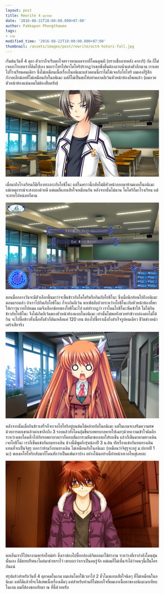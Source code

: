 ```yaml
---
layout: post
title: Rewrite 4 ตุลาคม
date: '2016-08-22T18:00:00.000+07:00'
author: Pakkapon Phongthawee
tags:
- เกม
modified_time: '2016-08-22T18:00:00.000+07:00'
thumbnail: /assets/images/post/rewrite/oct4-hotori-fall.jpg
---
```

เริ่มต้นวันที่ 4 ตุลา ตัวเราก็จะรีบตกใจตรวจหาแผลจากที่โดนคุณผี (ทราบชื่อภายหลัง คาการิ) กัด ก็ไม่เจออะไรเลยเราก็คิดไปเอง พอเราโทรไปหาโคโทริปรากฏว่าเธอพึ่งตื่นต้องอาบน้ำแต่งตัวอีกนาน เราเลยไปโรงเรียนคนเดียว ซึ่งไม่เหมือนเนื้อเรื่องในอนิเมะแล้วตอนนี้เราไม่ได้เจอกับโฮโทริ ผมเองก็รู้สึกกังวลเล็กน้อยที่ไม่เหมือนกับในอนิเมะ แต่ก็ไม่เป็นขอให้อย่าคลาดอีเว้นหัวหน้าห้องก็พอแล้ว (ผมอวยหัวหน้าห้องแน่นอนไม่ต้องสืบครับ)

![](/assets/images/post/rewrite/oct4-yoshino.jpg)  

เมื่อมาถึงโรงเรียนก็มีเรื่องทะเลาะกับโยชิโนะ แต่ในคราวนี้กลับไม่มีหัวหน้าออกมาห้ามแบบในอนิเมะ แม้เหตุการณ์จะสงบลงด้วยดี แต่ผมก็แอบเสียใจเหมือนกัน หลังจากนั้นไม่นาน โคโตริก็มาโรงเรียน แม้จะสายไปหน่อยก็ตาม  

![](/assets/images/post/rewrite/oct4-choice.jpg)  

ตอนมื้อกลางวันจะมีตัวเลือกขึ้นมาว่าจะขึ้นข้าวกับโคโตริหรือกินกับโยชิโนะ ซึ่งเมื่อนึกย้อนไปถึงอนิเมะตอนแรกแล้ว ถ้าเราไปกินกับโยชิโนะ ก็จะเกิดอีเว้น พาเฟ่สลับถ้วยระหว่างโยชิโนะกับหัวหน้าห้องที่พาให้เราวุ่นวายไปหมด ผมจึงเลือกช้อยของโยชิโนะไป แต่ปรากฏว่า เราโดนโยชิโนะซัดเข้าให้ ไม่ได้กินข้าวกับโยชิโนะ จึงไม่เกิดอีเว้นของหัวหน้าห้องแบบในอนิเมะ เท่านั้นไม่พอยังซวยทำข้าวกล่องตกไม่ได้กิน จะไปซื้อข้าวทั้งเนื้อทั้งตัวก็ดันเหลือแค่ 120 เยน ต้องไปซื้อราเม็งกึ่งสำเร็จรูปคนเดียว ชีวิตช่างหน้าเศร้าเสียจริง

![](/assets/images/post/rewrite/oct4-hotori.jpg)  

หลังจากนั้นเมื่อกินข้าวเสร็จก็จะเจอโฮโทริอยู่บนต้นไม้คล้ายกับในอนิเมะ แต่ในเกมจะเสริมความฮษด้วยการตกเขาแล้วตกเขาอีกถึง 3 รอบแล้วยังโดนอุ้มขึ้นรถพยาบาลหายไปเฉยๆด้วยความเข้าใจผิดอีก ระหว่างเธอโดนหิ้วไปกับรถพยาบาลเราก็หอบสัมภาระมหึมาของเธอใส่รถเข็น แล้วก็เข็นมาตามทางเดิน เจอโยชิโนะ เราก็เข็นแข่งกันบนทางเดิน ช่วงนี้มีพูดถึงรุ่นน้องปี 3 ม.ต้น ทักเรื่องแข่งกันบนทางเดิน แทนที่จะเป็นจิสุรุ บอกว่าห้ามวิ่งบนทางเดิน ไม่เหมือนกับในอนิเมะ (เหมือนว่าจิสุรุจะอยู่ ม.ปลายปี 1 นะ) พอเธอโฮโทริกลับมาก็โดนทักว่าเป็นแฟนเราบ้าง อย่างโน้นอย่างนี้ทำหน้าเหวอใหญ่เลยละ  

![](/assets/images/post/rewrite/oct4-unknown.jpg)  

ตกเย็นเราก็ไปหางานพาร์ทไทม์ทำ ซึ่งเราต้องไปซื้อกล้องดิจิตอลมาใช้ทำงาน ระหว่างที่เรากำลังโดนตุ๋นนั้นเอง ก็มีชายปริศนาโผล่มาช่วยเราไว้ เขาบอกว่าเราเป็นคนรู้จัก แต่ผมก็ไม่เห็นจำได้ว่าคนๆนี้เป็นใครกันแน่  

สรุปแล้วสำหรับวันที่ 4 ตุลาคมในเกม ผมเล่นโดยใช้เวลาไป 2 ชั่วโมงแอบเสียใจนิดๆ ที่ไม่เหมือนในอนิเมะ แต่ก็ดีแล้วที่จะได้เสพเนื้อเรื่องเต็มๆ แต่สำหรับท่านที่ไม่ชอบใจที่ผมเอาเนื้อหาของอนิเมะมาเทียบในเกม ผมก็ต้องขออภัยมา ณ ที่นี้ด้วยครับ
